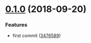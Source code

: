 <a name="0.1.0"></a>
# [0.1.0](https://github.com/TalkingData/rxloop-devtools/compare/3476589...v0.1.0) (2018-09-20)


### Features

* first commit ([3476589](https://github.com/TalkingData/rxloop-devtools/commit/3476589))



